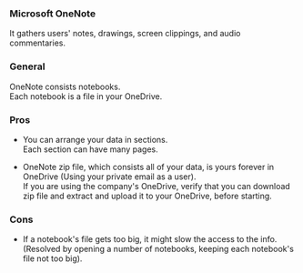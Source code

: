 
### Microsoft OneNote
It gathers users' notes, drawings, screen clippings, and audio commentaries.
  
### General
OneNote consists notebooks.\
Each notebook is a file in your OneDrive.
  
### Pros
- You can arrange your data in sections.\
  Each section can have many pages.

- OneNote zip file, which consists all of your data, is yours forever in OneDrive (Using your private email as a user).\
  If you are using the company's OneDrive, verify that you can download zip file and extract and upload it to your OneDrive, before starting.
  
### Cons
- If a notebook's file gets too big, it might slow the access to the info.\
  (Resolved by opening a number of notebooks, keeping each notebook's file not too big).

